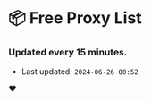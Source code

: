 # :package: Free Proxy List
### Updated every 15 minutes.

- Last updated: `2024-06-26 00:52`

:heart:
